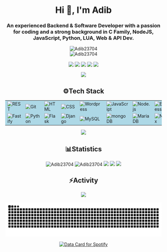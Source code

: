 <div align="center">
<h1>Hi 👋, I'm Adib</h1>
<h3>An experienced Backend & Software Developer with a passion for coding and a strong background in C Family, NodeJS, JavaScript, Python, LUA, Web & API Dev.</h3>
<img src="https://komarev.com/ghpvc/?username=Adib23704&label=Profile%20views&color=0e75b6&style=flat" alt="Adib23704" /><br>
<img src="https://github-profile-trophy.vercel.app/?username=Adib23704&theme=gruvbox" alt="Adib23704" /><br><br>
<a href = "mailto:adib23704@gmail.com"><img src="https://img.shields.io/badge/Gmail-%23333?style=for-the-badge&logo=gmail&logoColor=white" target="_blank"></a>
<a href="https://discord.com/users/451657007791996929" target="_blank"><img src="https://img.shields.io/badge/Discord-5865F2?style=for-the-badge&logo=discord&logoColor=white" target="_blank"></a>
<a href="https://facebook.com/Adib23704" target="_blank"><img src="https://img.shields.io/badge/Facebook-1877F2?style=for-the-badge&logo=facebook&logoColor=white" target="_blank"></a>
<a href="https://github.com/Adib23704" target="_blank"><img src="https://img.shields.io/badge/GitHub-100000?style=for-the-badge&logo=github&logoColor=white" target="_blank"></a>
<a href="https://instagram.com/adib23704" target="_blank"><img src="https://img.shields.io/badge/Gmail-D14836?style=for-the-badge&logo=gmail&logoColor=white" target="_blank"></a>

<img src="https://user-images.githubusercontent.com/73097560/115834477-dbab4500-a447-11eb-908a-139a6edaec5c.gif"><h2>⚙Tech Stack</h3>
<div align="center">
	<table bgcolor="lightblue">
		<tr>
			<td><img width="50" src="https://user-images.githubusercontent.com/25181517/192107858-fe19f043-c502-4009-8c47-476fc89718ad.png" alt="REST" title="REST"/></td>
			<td><img width="50" src="https://user-images.githubusercontent.com/25181517/192108372-f71d70ac-7ae6-4c0d-8395-51d8870c2ef0.png" alt="Git" title="Git"/></td>
			<td><img width="50" src="https://user-images.githubusercontent.com/25181517/192158954-f88b5814-d510-4564-b285-dff7d6400dad.png" alt="HTML" title="HTML"/></td>
			<td><img width="50" src="https://user-images.githubusercontent.com/25181517/183898674-75a4a1b1-f960-4ea9-abcb-637170a00a75.png" alt="CSS" title="CSS"/></td>
			<td><img width="50" src="https://user-images.githubusercontent.com/25181517/192158957-b1256181-356c-46a3-beb9-487af08a6266.png" alt="Wordpress" title="Wordpress"/></td>
			<td><img width="50" src="https://user-images.githubusercontent.com/25181517/117447155-6a868a00-af3d-11eb-9cfe-245df15c9f3f.png" alt="JavaScript" title="JavaScript"/></td>
			<td><img width="50" src="https://user-images.githubusercontent.com/25181517/183568594-85e280a7-0d7e-4d1a-9028-c8c2209e073c.png" alt="Node.js" title="Node.js"/></td>
			<td><img width="50" src="https://user-images.githubusercontent.com/25181517/183859966-a3462d8d-1bc7-4880-b353-e2cbed900ed6.png" alt="Express" title="Express"/></td>
		</tr>
		<tr>
			<td><img width="50" src="https://user-images.githubusercontent.com/46967826/235814699-7bf7e5ce-19d1-469b-9efe-fe89412349d8.png" alt="Fastify" title="Fastify"/></td>
			<td><img width="50" src="https://user-images.githubusercontent.com/25181517/183423507-c056a6f9-1ba8-4312-a350-19bcbc5a8697.png" alt="Python" title="Python"/></td>
			<td><img width="50" src="https://user-images.githubusercontent.com/25181517/183423775-2276e25d-d43d-4e58-890b-edbc88e915f7.png" alt="Flask" title="Flask"/></td>
			<td><img width="50" src="https://github.com/marwin1991/profile-technology-icons/assets/62091613/9bf5650b-e534-4eae-8a26-8379d076f3b4" alt="Django" title="Django"/></td>
			<td><img width="50" src="https://user-images.githubusercontent.com/25181517/183896128-ec99105a-ec1a-4d85-b08b-1aa1620b2046.png" alt="MySQL" title="MySQL"/></td>
			<td><img width="50" src="https://user-images.githubusercontent.com/25181517/182884177-d48a8579-2cd0-447a-b9a6-ffc7cb02560e.png" alt="mongoDB" title="mongoDB"/></td>
			<td><img width="50" src="https://github.com/marwin1991/profile-technology-icons/assets/136815194/3c698a4f-84e4-4849-a900-476b14311634" alt="MariaDB" title="MariaDB"/></td>
			<td><img width="50" src="https://user-images.githubusercontent.com/25181517/183345125-9a7cd2e6-6ad6-436f-8490-44c903bef84c.png" alt="Nginx" title="Nginx"/></td>
		</tr>
	</table>
</div>

<img src="https://user-images.githubusercontent.com/73097560/115834477-dbab4500-a447-11eb-908a-139a6edaec5c.gif"><h2>📊Statistics</h3>
<img height="180em" src="https://github-readme-stats.vercel.app/api?username=Adib23704&show_icons=true&locale=en&theme=gruvbox&hide_border=true" alt="Adib23704" />
<img height="180em" src="https://github-readme-streak-stats.herokuapp.com/?user=Adib23704&theme=gruvbox&hide_border=true" alt="Adib23704" />
<img src="http://github-profile-summary-cards.vercel.app/api/cards/repos-per-language?username=Adib23704&theme=gruvbox" height="180em" />
<img src="http://github-profile-summary-cards.vercel.app/api/cards/profile-details?username=Adib23704&theme=gruvbox" height="180em" />
<img src="https://user-images.githubusercontent.com/73097560/115834477-dbab4500-a447-11eb-908a-139a6edaec5c.gif"><h2>⚡Activity</h2>
<img src="https://github-readme-activity-graph.vercel.app/graph?username=Adib23704&theme=gruvbox"/>

<picture>
  <source media="(prefers-color-scheme: dark)" srcset="https://raw.githubusercontent.com/Adib23704/Adib23704/output/github-contribution-grid-snake-dark.svg" />
  <source media="(prefers-color-scheme: light)" srcset="https://raw.githubusercontent.com/Adib23704/Adib23704/output/github-contribution-grid-snake.svg" />
  <img alt="github-snake" src="https://raw.githubusercontent.com/Adib23704/Adib23704/output/github-contribution-grid-snake-dark.svg" />
</picture>

<a href="https://open.spotify.com/user/31rec2wcuepkxf5zknmwopki5lfe"><img src="https://data-card-for-spotify.herokuapp.com/api/card?user_id=31rec2wcuepkxf5zknmwopki5lfe" alt="Data Card for Spotify"></a>
</div>
